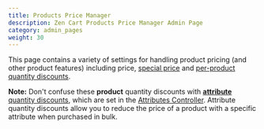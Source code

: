 ```yaml
---
title: Products Price Manager
description: Zen Cart Products Price Manager Admin Page 
category: admin_pages
weight: 30
---
```


This page contains a variety of settings for handling product pricing (and other product features) including price, 
[special price](/user/admin_pages/catalog/specials/) and 
[per-product quantity discounts](/user/products/quantity_discounts/).


**Note:** Don't confuse these **product** quantity discounts with [**attribute** quantity discounts](/user/products/attribute_pricing/#settings-in-attributes-controller), which are set in the [Attributes Controller](/user/admin_pages/catalog/attributes_controller/#quantity-discounts). Attribute quantity discounts allow you to reduce the price of a product with a specific attribute when purchased in bulk.
